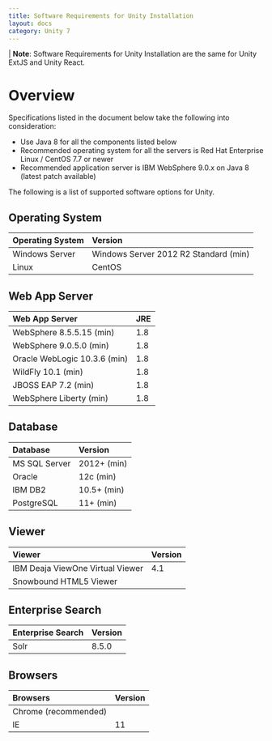 ```yaml
---
title: Software Requirements for Unity Installation
layout: docs
category: Unity 7
---
```

| **Note**: Software Requirements for Unity Installation are the same for Unity ExtJS and Unity React.

# Overview 

Specifications listed in the document below take the following into consideration:
- Use Java 8 for all the components listed below 
- Recommended operating system for all the servers is Red Hat Enterprise Linux / CentOS 7.7 or newer 
- Recommended application server is IBM WebSphere 9.0.x on Java 8 (latest patch available) 

The following is a list of supported software options for Unity. 

## Operating System 

| Operating System |                               Version |
|:-----------------|:--------------------------------------|
| Windows Server   | Windows Server 2012 R2 Standard (min) |
| Linux            |                                CentOS | 

## Web App Server 
		
| Web App Server               | JRE |
|:-----------------------------|:----|
| WebSphere 8.5.5.15 (min)     | 1.8 |
| WebSphere 9.0.5.0 (min)      | 1.8 |
| Oracle WebLogic 10.3.6 (min) | 1.8 |
| WildFly 10.1 (min)           | 1.8 |
| JBOSS EAP 7.2 (min)          | 1.8 |
| WebSphere Liberty (min)      | 1.8 | 

## Database 

| Database      |     Version |
|:--------------|:------------|
| MS SQL Server | 2012+ (min) |
| Oracle        |   12c (min) |
| IBM DB2       | 10.5+ (min) |
| PostgreSQL    |   11+ (min) | 

## Viewer 

| Viewer                           | Version |
|:---------------------------------|:--------|
| IBM Deaja ViewOne Virtual Viewer |     4.1 |
| Snowbound HTML5 Viewer           |         |

## Enterprise Search

| Enterprise Search  | Version |
|:-------------------|:--------|
| Solr               |   8.5.0 | 

## Browsers 

| Browsers             | Version |
|:---------------------|:--------|
| Chrome (recommended) |         |
| IE                   |      11 |

